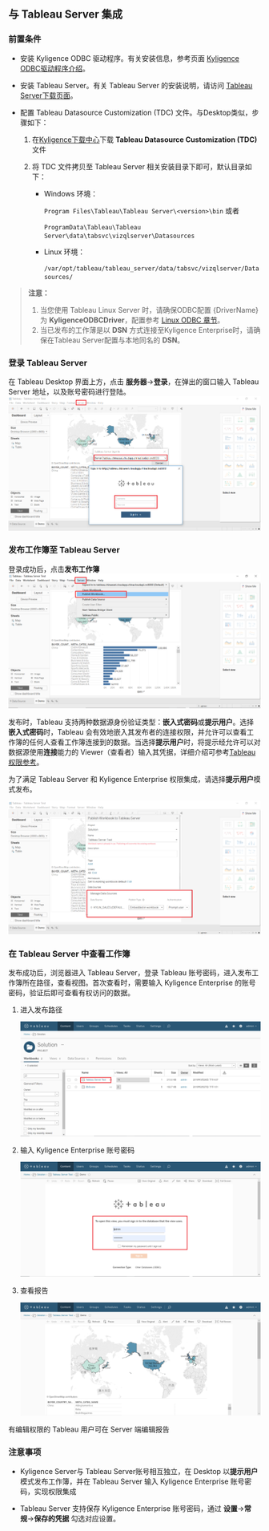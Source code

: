 ## 与 Tableau Server 集成

### 前置条件
- 安装 Kyligence ODBC 驱动程序。有关安装信息，参考页面 [Kyligence ODBC驱动程序介绍](../../driver/odbc/README.md)。

- 安装 Tableau Server。有关 Tableau Server 的安装说明，请访问 [Tableau Server下载页面](https://www.tableau.com/zh-cn/support/releases/server)。

- 配置 Tableau Datasource Customization (TDC) 文件。与Desktop类似，步骤如下：

  1. 在[Kyligence下载中心](http://download.kyligence.io/#/download)下载 **Tableau Datasource Customization (TDC)** 文件

  2. 将 TDC 文件拷贝至 Tableau Server 相关安装目录下即可，默认目录如下：

     * Windows 环境：

       `Program Files\Tableau\Tableau Server\<version>\bin` 或者

       `ProgramData\Tableau\Tableau Server\data\tabsvc\vizqlserver\Datasources`

     * Linux 环境：

       `/var/opt/tableau/tableau_server/data/tabsvc/vizqlserver/Datasources/`

> **注意：**
>
> 1. 当您使用 Tableau Linux Server 时，请确保ODBC配置 {DriverName} 为 **KyligenceODBCDriver**，配置参考 [Linux ODBC 章节](../../driver/odbc/linux_odbc.cn.md)。
> 2. 当已发布的工作薄是以 **DSN** 方式连接至Kyligence Enterprise时，请确保在Tableau Server配置与本地同名的 **DSN**。

### 登录 Tableau Server

在 Tableau Desktop 界面上方，点击 **服务器**->**登录**，在弹出的窗口输入 Tableau Server 地址，以及账号密码进行登陆。
![登陆 Tableau Server](../../images/tableau_server/1.png)

### 发布工作簿至 Tableau Server

登录成功后，点击**发布工作簿**
![发布工作簿](../../images/tableau_server/2.png)

发布时，Tableau 支持两种数据源身份验证类型：**嵌入式密码**或**提示用户**。选择**嵌入式密码**时，Tableau 会有效地嵌入其发布者的连接权限，并允许可以查看工作簿的任何人查看工作簿连接到的数据。当选择**提示用户**时，将提示经允许可以对数据源使用**连接**能力的 Viewer（查看者）输入其凭据，详细介绍可参考[Tableau权限参考](https://onlinehelp.tableau.com/current/server/zh-cn/license_permissions.htm)。

为了满足 Tableau Server 和 Kyligence Enterprise 权限集成，请选择**提示用户**模式发布。

![身份验证类型](../../images/tableau_server/3.png)

### 在 Tableau Server 中查看工作簿

发布成功后，浏览器进入 Tableau Server，登录 Tableau 账号密码，进入发布工作簿所在路径，查看视图。首次查看时，需要输入 Kyligence Enterprise 的账号密码，验证后即可查看有权访问的数据。

1. 进入发布路径

   ![](../../images/tableau_server/4.png)

2. 输入 Kyligence Enterprise 账号密码

   ![](../../images/tableau_server/5.png)

3. 查看报告

   ![](../../images/tableau_server/6.png)

有编辑权限的 Tableau 用户可在 Server 端编辑报告

### 注意事项

- Kyligence Server与 Tableau Server账号相互独立，在 Desktop 以**提示用户**模式发布工作簿，并在 Tableau Server 输入 Kyligence Enterprise 账号密码，实现权限集成

- Tableau Server 支持保存 Kyligence Enterprise 账号密码，通过 **设置**->**常规**->**保存的凭据** 勾选对应设置。
